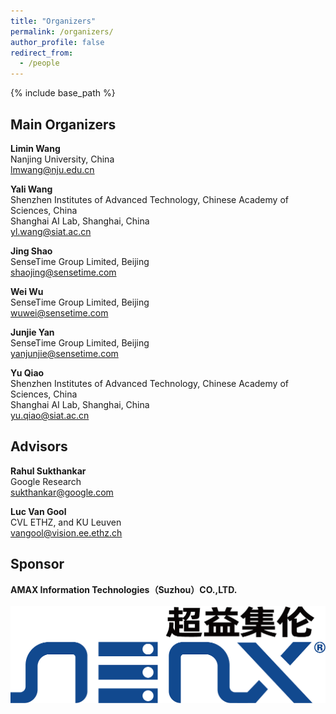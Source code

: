 ```yaml
---
title: "Organizers"
permalink: /organizers/
author_profile: false
redirect_from:
  - /people
---
```


{% include base_path %}

## Main Organizers

**Limin Wang**<br>
Nanjing University, China<br>
[lmwang@nju.edu.cn](mailto:lmwang@nju.edu.cn)

**Yali Wang**<br>
Shenzhen Institutes of Advanced Technology, Chinese Academy of Sciences, China<br>
Shanghai AI Lab, Shanghai, China<br>
[yl.wang@siat.ac.cn](mailto:yl.wang@siat.ac.cn)

**Jing Shao**<br>
SenseTime Group Limited, Beijing<br>
[shaojing@sensetime.com](mailto:shaojing@sensetime.com)

**Wei Wu**<br>
SenseTime Group Limited, Beijing<br>
[wuwei@sensetime.com](mailto:wuwei@sensetime.com)

**Junjie Yan**<br>
SenseTime Group Limited, Beijing<br>
[yanjunjie@sensetime.com](mailto:yanjunjie@sensetime.com)

**Yu Qiao**<br>
Shenzhen Institutes of Advanced Technology, Chinese Academy of Sciences, China<br>
Shanghai AI Lab, Shanghai, China<br>
[yu.qiao@siat.ac.cn](mailto:yu.qiao@siat.ac.cn)

## Advisors

**Rahul Sukthankar**<br>
Google Research<br>
[sukthankar@google.com](sukthankar@google.com)

**Luc Van Gool**<br>
CVL ETHZ, and KU Leuven<br>
[vangool@vision.ee.ethz.ch](vangool@vision.ee.ethz.ch)


## Sponsor
**AMAX Information Technologies（Suzhou）CO.,LTD.**<br>
<br>
![](sponsor.png)
